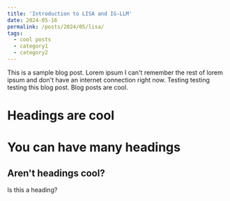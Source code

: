 ```yaml
---
title: 'Introduction to LISA and IG-LLM'
date: 2024-05-16
permalink: /posts/2024/05/lisa/
tags:
  - cool posts
  - category1
  - category2
---
```


This is a sample blog post. Lorem ipsum I can't remember the rest of lorem ipsum and don't have an internet connection right now. Testing testing testing this blog post. Blog posts are cool.
 
 
Headings are cool
======

You can have many headings
======

Aren't headings cool?
------

Is this a heading?